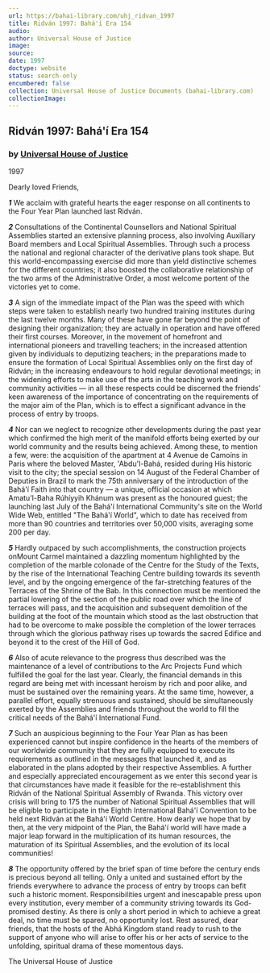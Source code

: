 ```yaml
---
url: https://bahai-library.com/uhj_ridvan_1997
title: Ridván 1997: Bahá'í Era 154
audio: 
author: Universal House of Justice
image: 
source: 
date: 1997
doctype: website
status: search-only
encumbered: false
collection: Universal House of Justice Documents (bahai-library.com)
collectionImage: 
---
```



## Ridván 1997: Bahá'í Era 154

### by [Universal House of Justice](https://bahai-library.com/author/Universal+House+of+Justice)

1997


Dearly loved Friends,

_**1**_ We acclaim with grateful hearts the eager response on all continents to the Four Year Plan launched last Ridván.

_**2**_ Consultations of the Continental Counsellors and National Spiritual Assemblies started an extensive planning process, also involving Auxiliary Board members and Local Spiritual Assemblies. Through such a process the national and regional character of the derivative plans took shape. But this world-encompassing exercise did more than yield distinctive schemes for the different countries; it also boosted the collaborative relationship of the two arms of the Administrative Order, a most welcome portent of the victories yet to come.

_**3**_ A sign of the immediate impact of the Plan was the speed with which steps were taken to establish nearly two hundred training institutes during the last twelve months. Many of these have gone far beyond the point of designing their organization; they are actually in operation and have offered their first courses. Moreover, in the movement of homefront and international pioneers and travelling teachers; in the increased attention given by individuals to deputizing teachers; in the preparations made to ensure the formation of Local Spiritual Assemblies only on the first day of Ridván; in the increasing endeavours to hold regular devotional meetings; in the widening efforts to make use of the arts in the teaching work and community activities — in all these respects could be discerned the friends' keen awareness of the importance of concentrating on the requirements of the major aim of the Plan, which is to effect a significant advance in the process of entry by troops.

_**4**_ Nor can we neglect to recognize other developments during the past year which confirmed the high merit of the manifold efforts being exerted by our world community and the results being achieved. Among these, to mention a few, were: the acquisition of the apartment at 4 Avenue de Camoíns in Paris where the beloved Master, 'Abdu'l-Bahá, resided during His historic visit to the city; the special session on 14 August of the Federal Chamber of Deputies in Brazil to mark the 75th anniversary of the introduction of the Bahá'í Faith into that country — a unique, official occasion at which Amatu'l-Baha Rúhíyyih Khánum was present as the honoured guest; the launching last July of the Bahá'í International Community's site on the World Wide Web, entitled "The Bahá'í World", which to date has received from more than 90 countries and territories over 50,000 visits, averaging some 200 per day.

_**5**_ Hardly outpaced by such accomplishments, the construction projects onMount Carmel maintained a dazzling momentum highlighted by the completion of the marble colonade of the Centre for the Study of the Texts, by the rise of the International Teaching Centre building towards its seventh level, and by the ongoing emergence of the far-stretching features of the Terraces of the Shrine of the Bab. In this connection must be mentioned the partial lowering of the section of the public road over which the line of terraces will pass, and the acquisition and subsequent demolition of the building at the foot of the mountain which stood as the last obstruction that had to be overcome to make possible the completion of the lower terraces through which the glorious pathway rises up towards the sacred Edifice and beyond it to the crest of the Hill of God.

_**6**_ Also of acute relevance to the progress thus described was the maintenance of a level of contributions to the Arc Projects Fund which fulfilled the goal for the last year. Clearly, the financial demands in this regard are being met with incessant heroism by rich and poor alike, and must be sustained over the remaining years. At the same time, however, a parallel effort, equally strenuous and sustained, should be simultaneously exerted by the Assemblies and friends throughout the world to fill the critical needs of the Bahá'í International Fund.

_**7**_ Such an auspicious beginning to the Four Year Plan as has been experienced cannot but inspire confidence in the hearts of the members of our worldwide community that they are fully equipped to execute its requirements as outlined in the messages that launched it, and as elaborated in the plans adopted by their respective Assemblies. A further and especially appreciated encouragement as we enter this second year is that circumstances have made it feasible for the re-establishment this Ridván of the National Spiritual Assembly of Rwanda. This victory over crisis will bring to 175 the number of National Spiritual Assemblies that will be eligible to participate in the Eighth International Bahá'í Convention to be held next Ridván at the Bahá'í World Centre. How dearly we hope that by then, at the very midpoint of the Plan, the Bahá'í world will have made a major leap forward in the multiplication of its human resources, the maturation of its Spiritual Assemblies, and the evolution of its local communities!

_**8**_ The opportunity offered by the brief span of time before the century ends is precious beyond all telling. Only a united and sustained effort by the friends everywhere to advance the process of entry by troops can befit such a historic moment. Responsibilities urgent and inescapable press upon every institution, every member of a community striving towards its God-promised destiny. As there is only a short period in which to achieve a great deal, no time must be spared, no opportunity lost. Rest assured, dear friends, that the hosts of the Abhá Kingdom stand ready to rush to the support of anyone who will arise to offer his or her acts of service to the unfolding, spiritual drama of these momentous days.

The Universal House of Justice